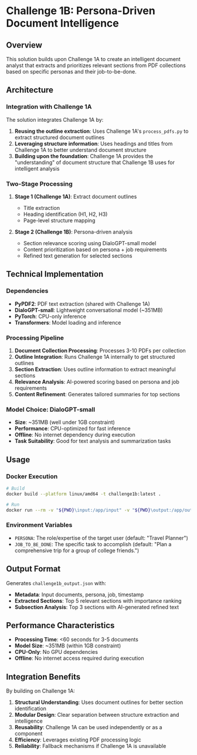# Challenge 1B: Persona-Driven Document Intelligence

## Overview
This solution builds upon Challenge 1A to create an intelligent document analyst that extracts and prioritizes relevant sections from PDF collections based on specific personas and their job-to-be-done.

## Architecture

### Integration with Challenge 1A
The solution integrates Challenge 1A by:
1. **Reusing the outline extraction**: Uses Challenge 1A's `process_pdfs.py` to extract structured document outlines
2. **Leveraging structure information**: Uses headings and titles from Challenge 1A to better understand document structure
3. **Building upon the foundation**: Challenge 1A provides the "understanding" of document structure that Challenge 1B uses for intelligent analysis

### Two-Stage Processing
1. **Stage 1 (Challenge 1A)**: Extract document outlines
   - Title extraction
   - Heading identification (H1, H2, H3)
   - Page-level structure mapping

2. **Stage 2 (Challenge 1B)**: Persona-driven analysis
   - Section relevance scoring using DialoGPT-small model
   - Content prioritization based on persona + job requirements
   - Refined text generation for selected sections

## Technical Implementation

### Dependencies
- **PyPDF2**: PDF text extraction (shared with Challenge 1A)
- **DialoGPT-small**: Lightweight conversational model (~351MB)
- **PyTorch**: CPU-only inference
- **Transformers**: Model loading and inference

### Processing Pipeline
1. **Document Collection Processing**: Processes 3-10 PDFs per collection
2. **Outline Integration**: Runs Challenge 1A internally to get structured outlines
3. **Section Extraction**: Uses outline information to extract meaningful sections
4. **Relevance Analysis**: AI-powered scoring based on persona and job requirements
5. **Content Refinement**: Generates tailored summaries for top sections

### Model Choice: DialoGPT-small
- **Size**: ~351MB (well under 1GB constraint)
- **Performance**: CPU-optimized for fast inference
- **Offline**: No internet dependency during execution
- **Task Suitability**: Good for text analysis and summarization tasks

## Usage

### Docker Execution
```bash
# Build
docker build --platform linux/amd64 -t challenge1b:latest .

# Run
docker run --rm -v "${PWD}\input:/app/input" -v "${PWD}\output:/app/output" -e PERSONA="Travel Planner" -e JOB_TO_BE_DONE="Plan a comprehensive trip for college friends" challenge1b:latest
```

### Environment Variables
- `PERSONA`: The role/expertise of the target user (default: "Travel Planner")
- `JOB_TO_BE_DONE`: The specific task to accomplish (default: "Plan a comprehensive trip for a group of college friends.")

## Output Format
Generates `challenge1b_output.json` with:
- **Metadata**: Input documents, persona, job, timestamp
- **Extracted Sections**: Top 5 relevant sections with importance ranking
- **Subsection Analysis**: Top 3 sections with AI-generated refined text

## Performance Characteristics
- **Processing Time**: <60 seconds for 3-5 documents
- **Model Size**: ~351MB (within 1GB constraint)
- **CPU-Only**: No GPU dependencies
- **Offline**: No internet access required during execution

## Integration Benefits
By building on Challenge 1A:
1. **Structural Understanding**: Uses document outlines for better section identification
2. **Modular Design**: Clear separation between structure extraction and intelligence
3. **Reusability**: Challenge 1A can be used independently or as a component
4. **Efficiency**: Leverages existing PDF processing logic
5. **Reliability**: Fallback mechanisms if Challenge 1A is unavailable
